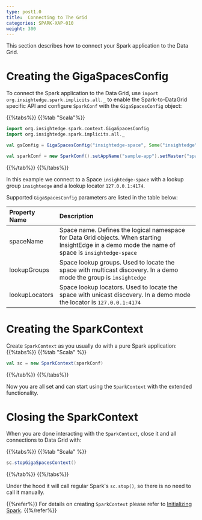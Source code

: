 ```yaml
---
type: post1.0
title:  Connecting to The Grid
categories: SPARK-XAP-010
weight: 300
---
```



This section describes how to connect your Spark application to the Data Grid.


# Creating the GigaSpacesConfig

To connect the Spark application to the Data Grid, use `import org.insightedge.spark.implicits.all._` to enable the Spark-to-DataGrid specific API and configure `SparkConf` with the `GigaSpacesConfig` object:

{{%tabs%}}
{{%tab "Scala"%}}
```scala
import org.insightedge.spark.context.GigaSpacesConfig
import org.insightedge.spark.implicits.all._

val gsConfig = GigaSpacesConfig("insightedge-space", Some("insightedge"), Some("127.0.0.1:4174"))

val sparkConf = new SparkConf().setAppName("sample-app").setMaster("spark://127.0.0.1:7077").setGigaSpaceConfig(gsConfig)
```
{{%/tab%}}
{{%/tabs%}}

In this example we connect to a Space `insightedge-space` with a lookup group `insightedge` and a lookup locator `127.0.0.1:4174`.

Supported `GigaSpacesConfig` parameters are listed in the table below:

| Property Name | Description                                                                                                                                      |
|:--------------|:-------------------------------------------------------------------------------------------------------------------------------------------------|
|spaceName      |Space name. Defines the logical namespace for Data Grid objects. When starting InsightEdge in a demo mode the name of space is `insightedge-space`|
|lookupGroups   |Space lookup groups. Used to locate the space with multicast discovery. In a demo mode the group is `insightedge`                                 |
|lookupLocators |Space lookup locators. Used to locate the space with unicast discovery. In a demo mode the locator is `127.0.0.1:4174`                            |


# Creating the SparkContext

Create `SparkContext` as you usually do with a pure Spark application:
{{%tabs%}}
{{%tab "Scala" %}}
```scala
val sc = new SparkContext(sparkConf)
```
{{%/tab%}}
{{%/tabs%}}

Now you are all set and can start using the `SparkContext` with the extended functionality.


# Closing the SparkContext

When you are done interacting with the `SparkContext`, close it and all connections to Data Grid with:

{{%tabs%}}
{{%tab "Scala" %}}
```scala
sc.stopGigaSpacesContext()
```
{{%/tab%}}
{{%/tabs%}}

Under the hood it will call regular Spark's `sc.stop()`, so there is no need to call it manually.


{{%refer%}}
For details on creating `SparkContext` please refer to [Initializing Spark](http://spark.apache.org/docs/latest/programming-guide.html#initializing-spark).
{{%/refer%}}
